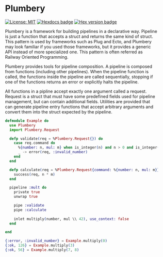 
# Plumbery

[![License: MIT](https://img.shields.io/badge/License-MIT-yellow.svg)](https://opensource.org/licenses/MIT)
[![Hexdocs badge](https://img.shields.io/badge/docs-hexdocs-purple)](https://hexdocs.pm/plumbery)
[![Hex version badge](https://img.shields.io/hexpm/v/plumbery.svg)](https://hex.pm/packages/plumbery)

Plumbery is a framework for building pipelines in a declarative way. Pipeline
is just a function that accepts a struct and returns the same kind of struct.
This pattern is used by frameworks such as Plug and Ecto, and Plumbery may look
familiar if you used those frameworks, but it provides a generic API instead of
more specialized one. This pattern is often referred as Railway Oriented
Programming.


Plumbery provides tools for pipeline composition. A pipeline is composed from
functions (including other pipelines). When the pipeline function is called,
the functions inside the pipeline are called sequentially, stopping if one of
the functions returns an error or explicitly halts the pipeline.

All functions in a pipline accept exactly one argument called a request.
Request is a struct that must have some predefined fields used for pipeline
management, but can contain additional fields. Utilities are provided that can
generate pipeline entry functions that accept arbitrary arguments and convert
them into the struct expected by the pipeline.

```elixir
defmodule Example do
  use Plumbery
  import Plumbery.Request

  defp validate(req = %Plumbery.Request{}) do
    case req.command do
      %{number: n, mul: m} when is_integer(n) and n > 0 and is_integer(m) -> req
      _ -> error(req, :invalid_number)
    end
  end

  defp calculate(req = %Plumbery.Request{command: %{number: n, mul: m}}) do
    success(req, n * m)
  end

  pipeline :mult do
    private true
    unwrap true

    pipe :validate
    pipe :calculate
  
    inlet multiply(number, mul \\ 42), use_context: false
  end

end

{:error, :invalid_number} = Example.multiply(0)
{:ok, 126} = Example.multiply(3)
{:ok, 56} = Example.multiply(7, 8)
```
